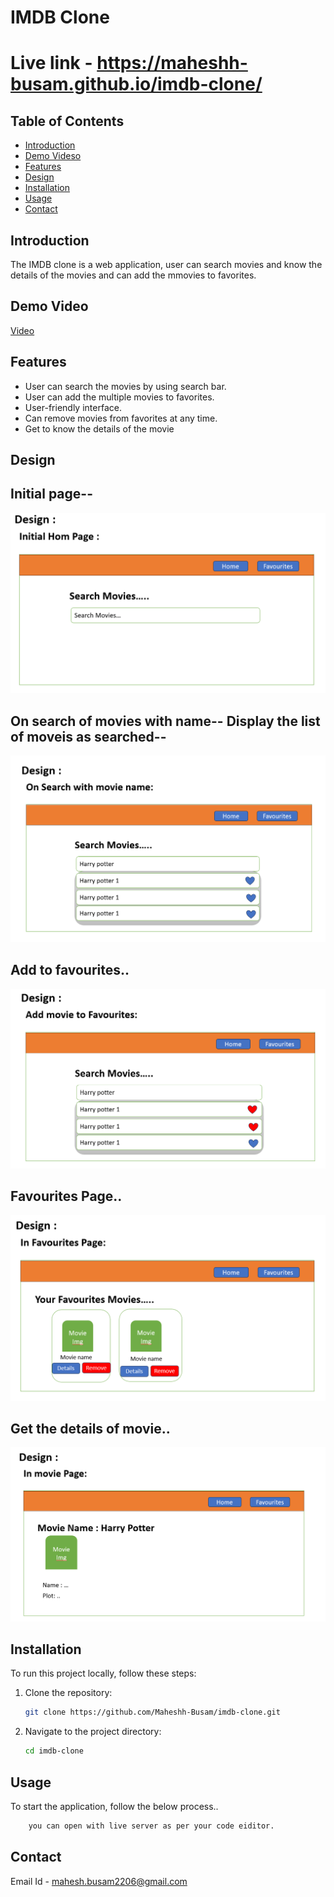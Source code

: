 # IMDB Clone

# Live link - https://maheshh-busam.github.io/imdb-clone/

## Table of Contents
- [Introduction](#introduction)
- [Demo Videso](#Demo)
- [Features](#features)
- [Design](#design)
- [Installation](#installation)
- [Usage](#usage)
- [Contact](#contact)

## Introduction
The IMDB clone is a web application, user can search movies and know the details of the movies and can add the mmovies to favorites.

## Demo Video

[Video](<../../../Skills Test Project Recordings/IMDB-Clone Project.mkv>)

## Features
- User can search the movies by using search bar.
- User can add the multiple movies to favorites.
- User-friendly interface.
- Can remove movies from favorites at any time.
- Get to know the details of the movie

## Design

## Initial page--
![image](image.png)

## On search of movies with name-- Display the list of moveis as searched--
![image](image-1.png)

## Add to favourites..
![image](image-2.png)

## Favourites Page..
![image](image-3.png)

## Get the details of movie..
![image](image-4.png)

## Installation
To run this project locally, follow these steps:

1. Clone the repository:
    ```sh
    git clone https://github.com/Maheshh-Busam/imdb-clone.git
    ```
2. Navigate to the project directory:
    ```sh
    cd imdb-clone
    ```
## Usage
To start the application, follow the below process..
```sh
    you can open with live server as per your code eiditor.
```

## Contact
Email Id - mahesh.busam2206@gmail.com
